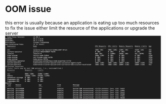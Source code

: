 # OOM issue
this error is usually because an application is eating up too much resources to fix the issue either limit the resource of the applications or upgrade the server
![Splunk Diagram](images/OOM.png)
